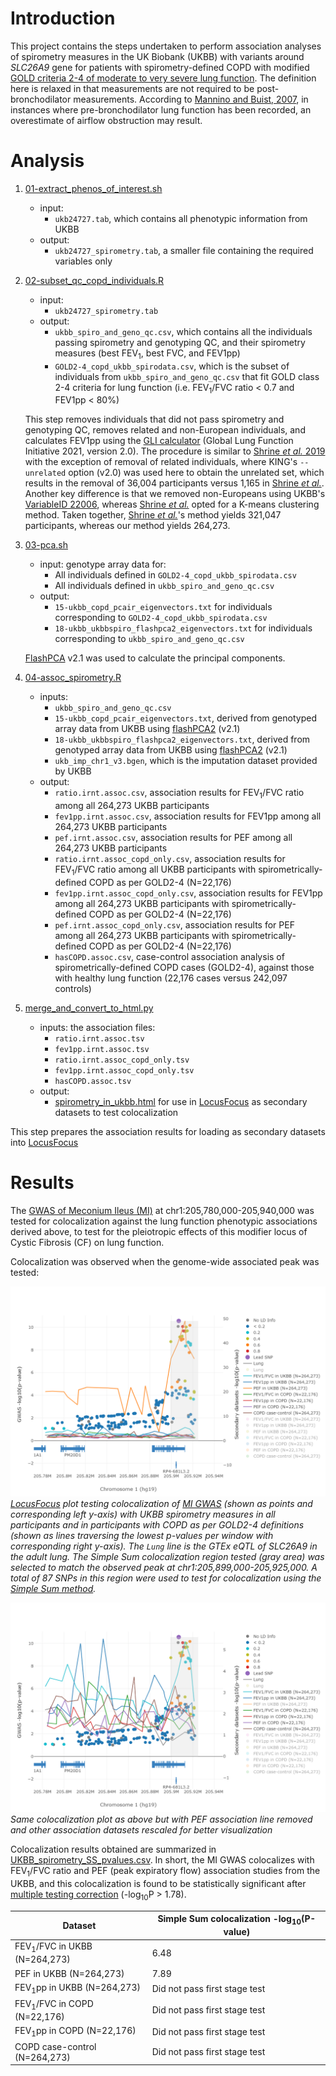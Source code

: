 # Introduction

This project contains the steps undertaken to perform association analyses of spirometry measures in the UK Biobank (UKBB) with variants around _SLC26A9_ gene for patients with spirometry-defined COPD with modified [GOLD criteria 2-4 of moderate to very severe lung function](https://pubmed.ncbi.nlm.nih.gov/17765526/). The definition here is relaxed in that measurements are not required to be post-bronchodilator measurements. According to [Mannino and Buist, 2007](https://pubmed.ncbi.nlm.nih.gov/17765526/), in instances where pre-bronchodilator lung function has been recorded, an overestimate of airflow obstruction may result.


# Analysis

  1. [01-extract_phenos_of_interest.sh](code/01-extract_phenos_of_interest.sh)  
      - input:  
          - `ukb24727.tab`, which contains all phenotypic information from UKBB        
      - output:  
          - `ukb24727_spirometry.tab`, a smaller file containing the required variables only  

  2. [02-subset_qc_copd_individuals.R](code/02-subset_qc_copd_individuals.R)  
      - input:  
          - `ukb24727_spirometry.tab`
      - output:  
          - `ukbb_spiro_and_geno_qc.csv`, which contains all the individuals passing spirometry and genotyping QC, and their spirometry measures (best FEV<sub>1</sub>, best FVC, and FEV1pp)
          - `GOLD2-4_copd_ukbb_spirodata.csv`, which is the subset of individuals from `ukbb_spiro_and_geno_qc.csv` that fit GOLD class 2-4 criteria for lung function (i.e. FEV<sub>1</sub>/FVC ratio &lt; 0.7 and FEV1pp &lt; 80&percnt;)  
          
      This step removes individuals that did not pass spirometry and genotyping QC, removes related and non-European individuals, and calculates FEV1pp using the [GLI calculator](http://gli-calculator.ersnet.org/index.html) (Global Lung Function Initiative 2021, version 2.0). The procedure is similar to [Shrine _et al._ 2019](https://www.nature.com/articles/s41588-018-0321-7) with the exception of removal of related individuals, where KING's `--unrelated` option (v2.0) was used here to obtain the unrelated set, which results in the removal of 36,004 participants versus 1,165 in [Shrine _et al._](https://www.nature.com/articles/s41588-018-0321-7). Another key difference is that we removed non-Europeans using UKBB's [VariableID 22006](https://biobank.ndph.ox.ac.uk/showcase/field.cgi?id=22006), whereas [Shrine _et al._](https://www.nature.com/articles/s41588-018-0321-7) opted for a K-means clustering method. Taken together, [Shrine _et al._](https://www.nature.com/articles/s41588-018-0321-7)'s method yields 321,047 participants, whereas our method yields 264,273.    

  3. [03-pca.sh](code/03-pca.sh)  
      - input: genotype array data for:  
          - All individuals defined in `GOLD2-4_copd_ukbb_spirodata.csv`  
          - All individuals defined in `ukbb_spiro_and_geno_qc.csv`
      - output:  
          - `15-ukbb_copd_pcair_eigenvectors.txt` for individuals corresponding to `GOLD2-4_copd_ukbb_spirodata.csv`  
          - `18-ukbb_ukbbspiro_flashpca2_eigenvectors.txt` for individuals corresponding to `ukbb_spiro_and_geno_qc.csv`

      [FlashPCA](https://academic.oup.com/bioinformatics/article/33/17/2776/3798630) v2.1 was used to calculate the principal components.

  4. [04-assoc_spirometry.R](code/04-assoc_spirometry.R)
      - inputs:
          - `ukbb_spiro_and_geno_qc.csv`
          - `15-ukbb_copd_pcair_eigenvectors.txt`, derived from genotyped array data from UKBB using [flashPCA2](https://academic.oup.com/bioinformatics/article/33/17/2776/3798630) (v2.1)
          - `18-ukbb_ukbbspiro_flashpca2_eigenvectors.txt`, derived from genotyped array data from UKBB using [flashPCA2](https://academic.oup.com/bioinformatics/article/33/17/2776/3798630) (v2.1)
          - `ukb_imp_chr1_v3.bgen`, which is the imputation dataset provided by UKBB
      - output:
          - `ratio.irnt.assoc.csv`, association results for FEV<sub>1</sub>/FVC ratio among all 264,273 UKBB participants
          - `fev1pp.irnt.assoc.csv`, association results for FEV1pp among all 264,273 UKBB participants
          - `pef.irnt.assoc.csv`, association results for PEF among all 264,273 UKBB participants
          - `ratio.irnt.assoc_copd_only.csv`, association results for FEV<sub>1</sub>/FVC ratio among all UKBB participants with spirometrically-defined COPD as per GOLD2-4 (N=22,176)
          - `fev1pp.irnt.assoc_copd_only.csv`, association results for FEV1pp among all 264,273 UKBB participants with spirometrically-defined COPD as per GOLD2-4 (N=22,176)
          - `pef.irnt.assoc_copd_only.csv`, association results for PEF among all 264,273 UKBB participants with spirometrically-defined COPD as per GOLD2-4 (N=22,176)
          - `hasCOPD.assoc.csv`, case-control association analysis of spirometrically-defined COPD cases (GOLD2-4), against those with healthy lung function (22,176 cases versus 242,097 controls)


  5. [merge_and_convert_to_html.py](locusfocus_prep/merge_and_convert_to_html.py)  
      - inputs: the association files:
          - `ratio.irnt.assoc.tsv`
          - `fev1pp.irnt.assoc.tsv`
          - `ratio.irnt.assoc_copd_only.tsv`
          - `fev1pp.irnt.assoc_copd_only.tsv`
          - `hasCOPD.assoc.tsv`
      - output:
          - [spirometry_in_ukbb.html](locusfocus_prep/spirometry_in_ukbb_v3.html) for use in [LocusFocus](https://locusfocus.research.sickkids.ca) as secondary datasets to test colocalization  

This step prepares the association results for loading as secondary datasets into [LocusFocus](https://locusfocus.research.sickkids.ca)  



# Results  

The [GWAS of Meconium Ileus (MI)](https://journals.plos.org/plosgenetics/article?id=10.1371/journal.pgen.1008007) at chr1:205,780,000-205,940,000 was tested for colocalization against the lung function phenotypic associations derived above, to test for the pleiotropic effects of this modifier locus of Cystic Fibrosis (CF) on lung function.  

Colocalization was observed when the genome-wide associated peak was tested:  


![](products/locusfocus_results/peak_test_205899-205925kbp_v2/colocalization_plot_SStest_205899-205925.png)
*[LocusFocus](https://locusfocus.research.sickkids.ca) plot testing colocalization of [MI GWAS](https://journals.plos.org/plosgenetics/article?id=10.1371/journal.pgen.1008007) (shown as points and corresponding left y-axis) with UKBB spirometry measures in all participants and in participants with COPD as per GOLD2-4 definitions (shown as lines traversing the lowest p-values per window with corresponding right y-axis). The `Lung` line is the GTEx eQTL of _SLC26A9_ in the adult lung. The Simple Sum colocalization region tested (gray area) was selected to match the observed peak at chr1:205,899,000-205,925,000. A total of 87 SNPs in this region were used to test for colocalization using the [Simple Sum method](https://www.biorxiv.org/content/biorxiv/early/2021/08/07/2021.08.06.455333.full.pdf).*


![](products/locusfocus_results/peak_test_205899-205925kbp_v2/colocalization_plot_SStest_205899-205925_noPEF.png)
*Same colocalization plot as above but with PEF association line removed and other association datasets rescaled for better visualization*


Colocalization results obtained are summarized in [UKBB_spirometry_SS_pvalues.csv](products/locusfocus_results/peak_test_205899-205925kbp_v2/UKBB_spirometry_SS_pvalues.csv). In short, the MI GWAS colocalizes with FEV<sub>1</sub>/FVC ratio and PEF (peak expiratory flow) association studies from the UKBB, and this colocalization is found to be statistically significant after [multiple testing correction](products/locusfocus_results/peak_test_205899-205925kbp_v2/SSguidanceTable.csv) (-log<sub>10</sub>P > 1.78).


| Dataset | Simple Sum colocalization -log<sub>10</sub>(P-value) |
|---|---|
|FEV<sub>1</sub>/FVC in UKBB (N=264,273)|6.48|
|PEF in UKBB (N=264,273)|7.89|
|FEV<sub>1</sub>pp in UKBB (N=264,273)|Did not pass first stage test|
|FEV<sub>1</sub>/FVC in COPD (N=22,176)|Did not pass first stage test|
|FEV<sub>1</sub>pp in COPD (N=22,176)|Did not pass first stage test|
|COPD case-control (N=264,273)|Did not pass first stage test|

